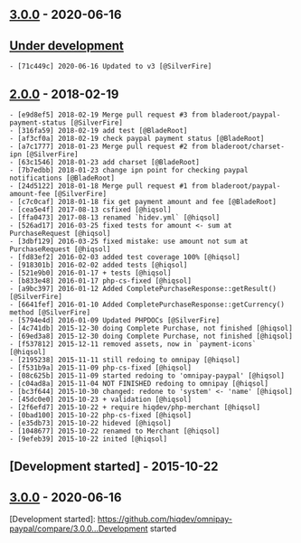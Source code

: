 ## [3.0.0] - 2020-06-16

## [Under development]

    - [71c449c] 2020-06-16 Updated to v3 [@SilverFire]

## [2.0.0] - 2018-02-19

    - [e9d8ef5] 2018-02-19 Merge pull request #3 from bladeroot/paypal-payment-status [@SilverFire]
    - [316fa59] 2018-02-19 add test [@BladeRoot]
    - [af3cf0a] 2018-02-19 check paypal payment status [@BladeRoot]
    - [a7c1777] 2018-01-23 Merge pull request #2 from bladeroot/charset-ipn [@SilverFire]
    - [63c1546] 2018-01-23 add charset [@BladeRoot]
    - [7b7edbb] 2018-01-23 change ipn point for checking paypal notifications [@BladeRoot]
    - [24d5122] 2018-01-18 Merge pull request #1 from bladeroot/paypal-amount-fee [@SilverFire]
    - [c7c0caf] 2018-01-18 fix get payment amount and fee [@BladeRoot]
    - [cea5e4f] 2017-08-13 csfixed [@hiqsol]
    - [ffa0473] 2017-08-13 renamed `hidev.yml` [@hiqsol]
    - [526ad17] 2016-03-25 fixed tests for amount <- sum at PurchaseRequest [@hiqsol]
    - [3dbf129] 2016-03-25 fixed mistake: use amount not sum at PurchaseRequest [@hiqsol]
    - [fd83ef2] 2016-02-03 added test coverage 100% [@hiqsol]
    - [918301b] 2016-02-02 added tests [@hiqsol]
    - [521e9b0] 2016-01-17 + tests [@hiqsol]
    - [b833e48] 2016-01-17 php-cs-fixed [@hiqsol]
    - [a9bc397] 2016-01-12 Added CompletePurchaseResponse::getResult() [@SilverFire]
    - [6641fef] 2016-01-10 Added CompletePurchaseResponse::getCurrency() method [@SilverFire]
    - [5794e4d] 2016-01-09 Updated PHPDOCs [@SilverFire]
    - [4c741db] 2015-12-30 doing Complete Purchase, not finished [@hiqsol]
    - [69ed3a8] 2015-12-30 doing Complete Purchase, not finished [@hiqsol]
    - [f537812] 2015-12-11 removed assets, now in `payment-icons` [@hiqsol]
    - [2195238] 2015-11-11 still redoing to omnipay [@hiqsol]
    - [f531b9a] 2015-11-09 php-cs-fixed [@hiqsol]
    - [08c625b] 2015-11-09 started redoing to 'omnipay-paypal' [@hiqsol]
    - [c04ad8a] 2015-11-04 NOT FINISHED redoing to omnipay [@hiqsol]
    - [bc3f644] 2015-10-30 changed: redone to 'system' <- 'name' [@hiqsol]
    - [45dc0e0] 2015-10-23 + validation [@hiqsol]
    - [2f6efd7] 2015-10-22 + require hiqdev/php-merchant [@hiqsol]
    - [0bad100] 2015-10-22 php-cs-fixed [@hiqsol]
    - [e35db73] 2015-10-22 hideved [@hiqsol]
    - [1048677] 2015-10-22 renamed to Merchant [@hiqsol]
    - [9efeb39] 2015-10-22 inited [@hiqsol]

## [Development started] - 2015-10-22

## [3.0.0] - 2020-06-16

[@hiqsol]: https://github.com/hiqsol
[sol@hiqdev.com]: https://github.com/hiqsol
[@SilverFire]: https://github.com/SilverFire
[d.naumenko.a@gmail.com]: https://github.com/SilverFire
[@tafid]: https://github.com/tafid
[andreyklochok@gmail.com]: https://github.com/tafid
[@BladeRoot]: https://github.com/BladeRoot
[bladeroot@gmail.com]: https://github.com/BladeRoot
[71c449c]: https://github.com/hiqdev/omnipay-paypal/commit/71c449c
[e9d8ef5]: https://github.com/hiqdev/omnipay-paypal/commit/e9d8ef5
[316fa59]: https://github.com/hiqdev/omnipay-paypal/commit/316fa59
[af3cf0a]: https://github.com/hiqdev/omnipay-paypal/commit/af3cf0a
[a7c1777]: https://github.com/hiqdev/omnipay-paypal/commit/a7c1777
[63c1546]: https://github.com/hiqdev/omnipay-paypal/commit/63c1546
[7b7edbb]: https://github.com/hiqdev/omnipay-paypal/commit/7b7edbb
[24d5122]: https://github.com/hiqdev/omnipay-paypal/commit/24d5122
[c7c0caf]: https://github.com/hiqdev/omnipay-paypal/commit/c7c0caf
[cea5e4f]: https://github.com/hiqdev/omnipay-paypal/commit/cea5e4f
[ffa0473]: https://github.com/hiqdev/omnipay-paypal/commit/ffa0473
[526ad17]: https://github.com/hiqdev/omnipay-paypal/commit/526ad17
[3dbf129]: https://github.com/hiqdev/omnipay-paypal/commit/3dbf129
[fd83ef2]: https://github.com/hiqdev/omnipay-paypal/commit/fd83ef2
[918301b]: https://github.com/hiqdev/omnipay-paypal/commit/918301b
[521e9b0]: https://github.com/hiqdev/omnipay-paypal/commit/521e9b0
[b833e48]: https://github.com/hiqdev/omnipay-paypal/commit/b833e48
[a9bc397]: https://github.com/hiqdev/omnipay-paypal/commit/a9bc397
[6641fef]: https://github.com/hiqdev/omnipay-paypal/commit/6641fef
[5794e4d]: https://github.com/hiqdev/omnipay-paypal/commit/5794e4d
[4c741db]: https://github.com/hiqdev/omnipay-paypal/commit/4c741db
[69ed3a8]: https://github.com/hiqdev/omnipay-paypal/commit/69ed3a8
[f537812]: https://github.com/hiqdev/omnipay-paypal/commit/f537812
[2195238]: https://github.com/hiqdev/omnipay-paypal/commit/2195238
[f531b9a]: https://github.com/hiqdev/omnipay-paypal/commit/f531b9a
[08c625b]: https://github.com/hiqdev/omnipay-paypal/commit/08c625b
[c04ad8a]: https://github.com/hiqdev/omnipay-paypal/commit/c04ad8a
[bc3f644]: https://github.com/hiqdev/omnipay-paypal/commit/bc3f644
[45dc0e0]: https://github.com/hiqdev/omnipay-paypal/commit/45dc0e0
[2f6efd7]: https://github.com/hiqdev/omnipay-paypal/commit/2f6efd7
[0bad100]: https://github.com/hiqdev/omnipay-paypal/commit/0bad100
[e35db73]: https://github.com/hiqdev/omnipay-paypal/commit/e35db73
[1048677]: https://github.com/hiqdev/omnipay-paypal/commit/1048677
[9efeb39]: https://github.com/hiqdev/omnipay-paypal/commit/9efeb39
[3.0.0]: https://github.com/hiqdev/omnipay-paypal/releases/tag/3.0.0
[Under development]: https://github.com/hiqdev/omnipay-paypal/compare/2.0.0...HEAD
[2.0.0]: https://github.com/hiqdev/omnipay-paypal/releases/tag/2.0.0
[Development started]: https://github.com/hiqdev/omnipay-paypal/compare/3.0.0...Development started
